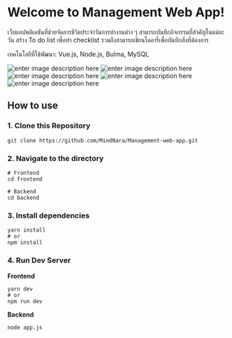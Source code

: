 # Welcome to Management Web App!

เว็บแอปพลิเคชันที่ช่วยจัดการชีวิตประจำวันการทำงานต่าง ๆ สามารถบันทึกกิจกรรมที่สำคัญในแต่ละวัน สร้าง To do list เพื่อทำ checklist รวมถึงสามารถเขียนไดอารี่เพื่อบันทึกสิ่งที่ต้องการ

เทคโนโลยีที่ใช้พัฒนา: Vue.js, Node.js, Bulma, MySQL

![enter image description here](https://media.discordapp.net/attachments/1204364762515767306/1204364835958165534/Home.png?ex=65d47728&is=65c20228&hm=ed18e45e80f7e1c0a909322d30d90b0b7a1f55acddeab00b3de2491ac03de097&=&format=webp&quality=lossless&width=1061&height=558)
![enter image description here](https://media.discordapp.net/attachments/1204364762515767306/1204378968573222993/Screenshot_2024-02-06_172815.png?ex=65d48452&is=65c20f52&hm=5d56953b4c5373aaeedac04449b6d709015bcfaeaa4ab025d6af64e07029d0a6&=&format=webp&quality=lossless&width=1122&height=558)
![enter image description here](https://media.discordapp.net/attachments/1204364762515767306/1204378968912953384/Screenshot_2024-02-06_172106.png?ex=65d48452&is=65c20f52&hm=e32cbc2f674f4c9ca91fc6a93d61161243298000ac8463da1cc1b470ff107d99&=&format=webp&quality=lossless&width=1128&height=558)
![enter image description here](https://media.discordapp.net/attachments/1204364762515767306/1204378969235918870/Screenshot_2024-02-06_172831.png?ex=65d48452&is=65c20f52&hm=26394790af41d012ffe0b157a6e80873e8e7355fc4e50663769fcfa7d79c623b&=&format=webp&quality=lossless&width=1124&height=558)
![enter image description here](https://media.discordapp.net/attachments/1204364762515767306/1204378969571598387/Screenshot_2024-02-06_172846.png?ex=65d48452&is=65c20f52&hm=8dc28a4f620424d21aab7de60220b59a4d9532fac4dd31433c5f9a93d5cde78c&=&format=webp&quality=lossless&width=1128&height=558)

## How to use

### 1. Clone this Repository
  
    git clone https://github.com/MindNara/Management-web-app.git

### 2. Navigate to the directory 
 
    # Frontend
    cd frontend
    
    # Backend
    cd backend

### 3. Install dependencies

    yarn install
    # or
    npm install
   
### 4. Run Dev Server

 **Frontend**

    yarn dev
    # or
    npm run dev
 **Backend**
 

    node app.js

